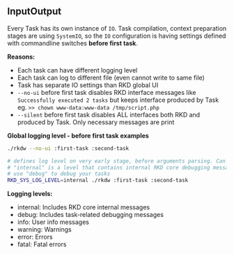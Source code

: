 

InputOutput
-----------

Every Task has its own instance of `IO`. Task compilation, context preparation stages are using `SystemIO`, so the 
`IO` configuration is having settings defined with commandline switches **before first task**.

**Reasons:**
- Each task can have different logging level
- Each task can log to different file (even cannot write to same file)
- Task has separate IO settings than RKD global UI
- `--no-ui` before first task disables RKD interface messages like `Successfully executed 2 tasks` but keeps interface produced by Task eg. `>> chown www-data:www-data /tmp/script.php`
- `--silent` before first task disables ALL interfaces both RKD and produced by Task. Only necessary messages are print

**Global logging level - before first task examples**

```bash
./rkdw --no-ui :first-task :second-task

# defines log level on very early stage, before arguments parsing. Can be set to any level including debug, info, warning, error
# "internal" is a level that contains internal RKD core debugging messages. Warning: There could be a lot of messages
# use "debug" to debug your tasks
RKD_SYS_LOG_LEVEL=internal ./rkdw :first-task :second-task
```

**Logging levels:**
- internal: Includes RKD core internal messages
- debug: Includes task-related debugging messages
- info: User info messages
- warning: Warnings
- error: Errors
- fatal: Fatal errors
